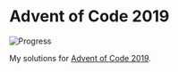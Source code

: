 # Advent of Code 2019

![Progress](https://progress-bar.dev/16/?title=Progress "Progress")

My solutions for [Advent of Code 2019](https://adventofcode.com/2019/).
